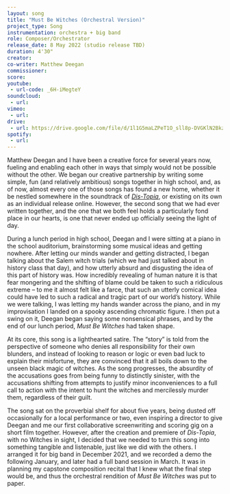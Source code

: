 ```yaml
---
layout: song
title: "Must Be Witches (Orchestral Version)"
project_type: Song
instrumentation: orchestra + big band 
role: Composer/Orchestrator
release_date: 8 May 2022 (studio release TBD)
duration: 4'30"
creator:
co-writer: Matthew Deegan
commissioner:
score:
youtube:
 - url-code: _6H-iMegteY
soundcloud: 
 - url:
vimeo:
 - url:
drive:
 - url: https://drive.google.com/file/d/1l1G5maLZPeT1O_sll8p-DVGKlN2BkzeR/preview
spotify:
 - url:
---
```

<p>Matthew Deegan and I have been a creative force for several years now, fueling and enabling each other in ways that simply would not be possible without the other. We began our creative partnership by writing some simple, fun (and relatively ambitious) songs together in high school, and, as of now, almost every one of those songs has found a new home, whether it be nestled somewhere in the soundtrack of <a href="{{ site.url }}{{ site.baseurl }}/songs/distopia/"><i>Dis-Topia</i></a>, or existing on its own as an individual release online. However, the second song that we had ever written together, and the one that we both feel holds a particularly fond place in our hearts, is one that never ended up officially seeing the light of day.</p>
<p>During a lunch period in high school, Deegan and I were sitting at a piano in the school auditorium, brainstorming some musical ideas and getting nowhere. After letting our minds wander and getting distracted, I began talking about the Salem witch trials (which we had just talked about in history class that day), and how utterly absurd and disgusting the idea of this part of history was. How incredibly revealing of human nature it is that fear mongering and the shifting of blame could be taken to such a ridiculous extreme – to me it almost felt like a farce, that such an utterly comical idea could have led to such a radical and tragic part of our world’s history. While we were talking, I was letting my hands wander across the piano, and in my improvisation I landed on a spooky ascending chromatic figure. I then put a swing on it, Deegan began saying some nonsensical phrases, and by the end of our lunch period, <i>Must Be Witches</i> had taken shape.</p>
<p>At its core, this song is a lighthearted satire. The “story” is told from the perspective of someone who denies all responsibility for their own blunders, and instead of looking to reason or logic or even bad luck to explain their misfortune, they are convinced that it all boils down to the unseen black magic of witches. As the song progresses, the absurdity of the accusations goes from being funny to distinctly sinister, with the accusations shifting from attempts to justify minor inconveniences to a full call to action with the intent to hunt the witches and mercilessly murder them, regardless of their guilt.</p>
<p>The song sat on the proverbial shelf for about five years, being dusted off occasionally for a local performance or two, even inspiring a director to give Deegan and me our first collaborative screenwriting and scoring gig on a short film together. However, after the creation and premiere of <i>Dis-Topia</i>, with no Witches in sight, I decided that we needed to turn this song into something tangible and listenable, just like we did with the others. I arranged it for big band in December 2021, and we recorded a demo the following January, and later had a full band session in March. It was in planning my capstone composition recital that I knew what the final step would be, and thus the orchestral rendition of <i>Must Be Witches</i> was put to paper.</p>